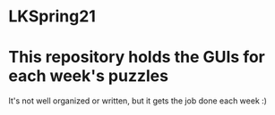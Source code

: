 # LKSpring21
# This repository holds the GUIs for each week's puzzles
It's not well organized or written, but it gets the job done each week :)
